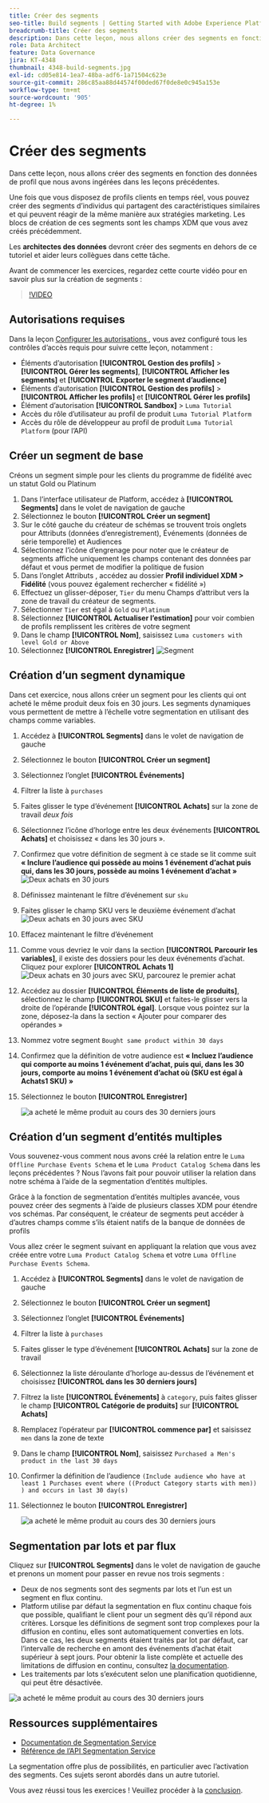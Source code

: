 ```yaml
---
title: Créer des segments
seo-title: Build segments | Getting Started with Adobe Experience Platform for Data Architects and Data Engineers
breadcrumb-title: Créer des segments
description: Dans cette leçon, nous allons créer des segments en fonction des données de profil que nous avons ingérées dans les leçons précédentes.
role: Data Architect
feature: Data Governance
jira: KT-4348
thumbnail: 4348-build-segments.jpg
exl-id: cd05e814-1ea7-48ba-adf6-1a71504c623e
source-git-commit: 286c85aa88d44574f00ded67f0de8e0c945a153e
workflow-type: tm+mt
source-wordcount: '905'
ht-degree: 1%

---
```


# Créer des segments

<!-- 30 min-->
Dans cette leçon, nous allons créer des segments en fonction des données de profil que nous avons ingérées dans les leçons précédentes.

Une fois que vous disposez de profils clients en temps réel, vous pouvez créer des segments d’individus qui partagent des caractéristiques similaires et qui peuvent réagir de la même manière aux stratégies marketing. Les blocs de création de ces segments sont les champs XDM que vous avez créés précédemment.

Les **architectes des données** devront créer des segments en dehors de ce tutoriel et aider leurs collègues dans cette tâche.

Avant de commencer les exercices, regardez cette courte vidéo pour en savoir plus sur la création de segments :
>[!VIDEO](https://video.tv.adobe.com/v/31638?learn=on&enablevpops&captions=fre_fr)


## Autorisations requises

Dans la leçon [ Configurer les autorisations ](configure-permissions.md), vous avez configuré tous les contrôles d’accès requis pour suivre cette leçon, notamment :

* Éléments d’autorisation **[!UICONTROL Gestion des profils]** > **[!UICONTROL Gérer les segments]**, **[!UICONTROL Afficher les segments]** et **[!UICONTROL Exporter le segment d’audience]**
* Éléments d’autorisation **[!UICONTROL Gestion des profils]** > **[!UICONTROL Afficher les profils]** et **[!UICONTROL Gérer les profils]**
* Élément d’autorisation **[!UICONTROL Sandbox]** > `Luma Tutorial`
* Accès du rôle d’utilisateur au profil de produit `Luma Tutorial Platform`
* Accès du rôle de développeur au profil de produit `Luma Tutorial Platform` (pour l’API)

## Créer un segment de base

Créons un segment simple pour les clients du programme de fidélité avec un statut Gold ou Platinum

1. Dans l’interface utilisateur de Platform, accédez à **[!UICONTROL Segments]** dans le volet de navigation de gauche
1. Sélectionnez le bouton **[!UICONTROL Créer un segment]**
1. Sur le côté gauche du créateur de schémas se trouvent trois onglets pour Attributs (données d’enregistrement), Événements (données de série temporelle) et Audiences
1. Sélectionnez l’icône d’engrenage pour noter que le créateur de segments affiche uniquement les champs contenant des données par défaut et vous permet de modifier la politique de fusion
1. Dans l’onglet Attributs , accédez au dossier **Profil individuel XDM > Fidélité** (vous pouvez également rechercher « fidélité »)
1. Effectuez un glisser-déposer, `Tier` du menu Champs d’attribut vers la zone de travail du créateur de segments.
1. Sélectionner `Tier` est égal à `Gold` ou `Platinum`
1. Sélectionnez **[!UICONTROL Actualiser l’estimation]** pour voir combien de profils remplissent les critères de votre segment
1. Dans le champ **[!UICONTROL Nom]**, saisissez `Luma customers with level Gold or Above`
1. Sélectionnez **[!UICONTROL Enregistrer]**
   ![Segment](assets/segment-goldOrAbove.png)

<!--## Build a sequential segment-->

## Création d’un segment dynamique

Dans cet exercice, nous allons créer un segment pour les clients qui ont acheté le même produit deux fois en 30 jours. Les segments dynamiques vous permettent de mettre à l’échelle votre segmentation en utilisant des champs comme variables.

1. Accédez à **[!UICONTROL Segments]** dans le volet de navigation de gauche
1. Sélectionnez le bouton **[!UICONTROL Créer un segment]**
1. Sélectionnez l’onglet **[!UICONTROL Événements]**
1. Filtrer la liste à `purchases`
1. Faites glisser le type d’événement **[!UICONTROL Achats]** sur la zone de travail _deux fois_
1. Sélectionnez l’icône d’horloge entre les deux événements **[!UICONTROL Achats]** et choisissez « dans les 30 jours ».
1. Confirmez que votre définition de segment à ce stade se lit comme suit **« Inclure l’audience qui possède au moins 1 événement d’achat puis qui, dans les 30 jours, possède au moins 1 événement d’achat »**
   ![Deux achats en 30 jours](assets/segment-twoPurchases.png)
1. Définissez maintenant le filtre d’événement sur `sku`
1. Faites glisser le champ SKU vers le deuxième événement d’achat
   ![Deux achats en 30 jours avec SKU](assets/segment-twoPurchases-addSku.png)
1. Effacez maintenant le filtre d’événement
1. Comme vous devriez le voir dans la section **[!UICONTROL Parcourir les variables]**, il existe des dossiers pour les deux événements d’achat. Cliquez pour explorer **[!UICONTROL Achats 1]**\
   ![Deux achats en 30 jours avec SKU, parcourez le premier achat](assets/segment-twoPurchases-browsePurchaseOne.png)
1. Accédez au dossier **[!UICONTROL Éléments de liste de produits]**, sélectionnez le champ **[!UICONTROL SKU]** et faites-le glisser vers la droite de l’opérande **[!UICONTROL égal]**. Lorsque vous pointez sur la zone, déposez-la dans la section « Ajouter pour comparer des opérandes »
1. Nommez votre segment `Bought same product within 30 days`
1. Confirmez que la définition de votre audience est **« Incluez l’audience qui comporte au moins 1 événement d’achat, puis qui, dans les 30 jours, comporte au moins 1 événement d’achat où (SKU est égal à Achats1 SKU) »**
1. Sélectionnez le bouton **[!UICONTROL Enregistrer]**

   ![a acheté le même produit au cours des 30 derniers jours](assets/segment-boughtSameProduct.png)

## Création d’un segment d’entités multiples

Vous souvenez-vous comment nous avons créé la relation entre le `Luma Offline Purchase Events Schema` et le `Luma Product Catalog Schema` dans les leçons précédentes ? Nous l’avons fait pour pouvoir utiliser la relation dans notre schéma à l’aide de la segmentation d’entités multiples.

Grâce à la fonction de segmentation d’entités multiples avancée, vous pouvez créer des segments à l’aide de plusieurs classes XDM pour étendre vos schémas. Par conséquent, le créateur de segments peut accéder à d’autres champs comme s’ils étaient natifs de la banque de données de profils

Vous allez créer le segment suivant en appliquant la relation que vous avez créée entre votre `Luma Product Catalog Schema` et votre `Luma Offline Purchase Events Schema`.

1. Accédez à **[!UICONTROL Segments]** dans le volet de navigation de gauche
1. Sélectionnez le bouton **[!UICONTROL Créer un segment]**
1. Sélectionnez l’onglet **[!UICONTROL Événements]**
1. Filtrer la liste à `purchases`
1. Faites glisser le type d’événement **[!UICONTROL Achats]** sur la zone de travail
1. Sélectionnez la liste déroulante d’horloge au-dessus de l’événement et choisissez **[!UICONTROL dans les 30 derniers jours]**
1. Filtrez la liste **[!UICONTROL Événements]** à `category`, puis faites glisser le champ **[!UICONTROL Catégorie de produits]** sur **[!UICONTROL Achats]**
1. Remplacez l’opérateur par **[!UICONTROL commence par]** et saisissez `men` dans la zone de texte
1. Dans le champ **[!UICONTROL Nom]**, saisissez `Purchased a Men's product in the last 30 days`
1. Confirmer la définition de l’audience `(Include audience who have at least 1 Purchases event where ((Product Category starts with men)) ) and occurs in last 30 day(s)`
1. Sélectionnez le bouton **[!UICONTROL Enregistrer]**

   ![a acheté le même produit au cours des 30 derniers jours](assets/segment-purchasedMens.png)

## Segmentation par lots et par flux

Cliquez sur **[!UICONTROL Segments]** dans le volet de navigation de gauche et prenons un moment pour passer en revue nos trois segments :

* Deux de nos segments sont des segments par lots et l’un est un segment en flux continu.
* Platform utilise par défaut la segmentation en flux continu chaque fois que possible, qualifiant le client pour un segment dès qu’il répond aux critères. Lorsque les définitions de segment sont trop complexes pour la diffusion en continu, elles sont automatiquement converties en lots. Dans ce cas, les deux segments étaient traités par lot par défaut, car l’intervalle de recherche en amont des événements d’achat était supérieur à sept jours. Pour obtenir la liste complète et actuelle des limitations de diffusion en continu, consultez [la documentation](https://experienceleague.adobe.com/docs/experience-platform/segmentation/ui/streaming-segmentation.html?lang=fr).
* Les traitements par lots s’exécutent selon une planification quotidienne, qui peut être désactivée.

![a acheté le même produit au cours des 30 derniers jours](assets/segment-review.png)

## Ressources supplémentaires

* [Documentation de Segmentation Service](https://experienceleague.adobe.com/docs/experience-platform/segmentation/home.html?lang=fr)
* [Référence de l’API Segmentation Service](https://www.adobe.io/experience-platform-apis/references/segmentation/)

La segmentation offre plus de possibilités, en particulier avec l’activation des segments. Ces sujets seront abordés dans un autre tutoriel.

Vous avez réussi tous les exercices ! Veuillez procéder à la [conclusion](conclusion.md).
